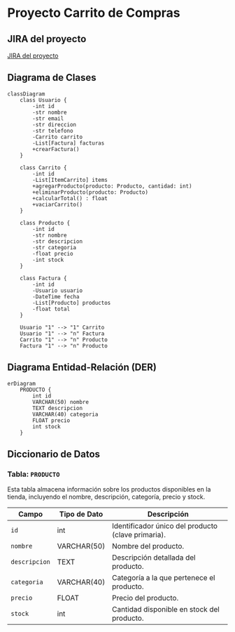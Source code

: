 # Proyecto Carrito de Compras

## JIRA del proyecto
[JIRA del proyecto](https://ezequiel-grisoski.atlassian.net/jira/software/projects/CAC/boards/3)

## Diagrama de Clases
```mermaid
classDiagram
    class Usuario {
        -int id
        -str nombre
        -str email
        -str direccion
        -str telefono
        -Carrito carrito
        -List[Factura] facturas
        +crearFactura()
    }

    class Carrito {
        -int id
        -List[ItemCarrito] items
        +agregarProducto(producto: Producto, cantidad: int)
        +eliminarProducto(producto: Producto)
        +calcularTotal() : float
        +vaciarCarrito()
    }

    class Producto {
        -int id
        -str nombre
        -str descripcion
        -str categoria
        -float precio
        -int stock
    }

    class Factura {
        -int id
        -Usuario usuario
        -DateTime fecha
        -List[Producto] productos
        -float total
    }

    Usuario "1" --> "1" Carrito 
    Usuario "1" --> "n" Factura 
    Carrito "1" --> "n" Producto 
    Factura "1" --> "n" Producto 
```


## Diagrama Entidad-Relación (DER)

```mermaid
erDiagram
    PRODUCTO {
        int id
        VARCHAR(50) nombre
        TEXT descripcion
        VARCHAR(40) categoria
        FLOAT precio
        int stock
    }
```

## Diccionario de Datos

### Tabla: `PRODUCTO`

Esta tabla almacena información sobre los productos disponibles en la tienda, incluyendo el nombre, descripción, categoría, precio y stock.

| Campo        | Tipo de Dato   | Descripción                                                    |
|--------------|----------------|----------------------------------------------------------------|
| `id`         | int            | Identificador único del producto (clave primaria).             |
| `nombre`     | VARCHAR(50)     | Nombre del producto.                                           |
| `descripcion`| TEXT           | Descripción detallada del producto.                            |
| `categoria`  | VARCHAR(40)     | Categoría a la que pertenece el producto.                      |
| `precio`     | FLOAT          | Precio del producto.                                           |
| `stock`      | int            | Cantidad disponible en stock del producto.                     |
